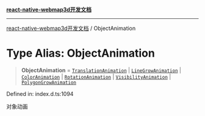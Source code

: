 [**react-native-webmap3d开发文档**](../README.md)

***

[react-native-webmap3d开发文档](../globals.md) / ObjectAnimation

# Type Alias: ObjectAnimation

> **ObjectAnimation** = [`TranslationAnimation`](../interfaces/TranslationAnimation.md) \| [`LineGrowAnimation`](../interfaces/LineGrowAnimation.md) \| [`ColorAnimation`](../interfaces/ColorAnimation.md) \| [`RotationAnimation`](../interfaces/RotationAnimation.md) \| [`VisibilityAnimation`](../interfaces/VisibilityAnimation.md) \| [`PolygonGrowAnimation`](../interfaces/PolygonGrowAnimation.md)

Defined in: index.d.ts:1094

对象动画
